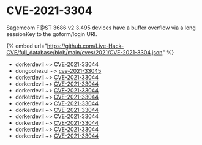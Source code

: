 # CVE-2021-3304

Sagemcom F@ST 3686 v2 3.495 devices have a buffer overflow via a long sessionKey to the goform/login URI.

{% embed url="https://github.com/Live-Hack-CVE/full_database/blob/main/cves/2021/CVE-2021-3304.json" %}


* dorkerdevil ~> [CVE-2021-33044](https://www.alice-snow.ru/2021/database/cve-2021-3304/cve-2021-33044-dorkerdevil)
* dongpohezui ~> [cve-2021-33045](https://www.alice-snow.ru/2021/database/cve-2021-3304/cve-2021-33045-dongpohezui)
* dorkerdevil ~> [CVE-2021-33044](https://www.alice-snow.ru/2021/database/cve-2021-3304/cve-2021-33044-dorkerdevil)
* dorkerdevil ~> [CVE-2021-33044](https://www.alice-snow.ru/2021/database/cve-2021-3304/cve-2021-33044-dorkerdevil)
* dorkerdevil ~> [CVE-2021-33044](https://www.alice-snow.ru/2021/database/cve-2021-3304/cve-2021-33044-dorkerdevil)
* dorkerdevil ~> [CVE-2021-33044](https://www.alice-snow.ru/2021/database/cve-2021-3304/cve-2021-33044-dorkerdevil)
* dorkerdevil ~> [CVE-2021-33044](https://www.alice-snow.ru/2021/database/cve-2021-3304/cve-2021-33044-dorkerdevil)
* dorkerdevil ~> [CVE-2021-33044](https://www.alice-snow.ru/2021/database/cve-2021-3304/cve-2021-33044-dorkerdevil)
* dorkerdevil ~> [CVE-2021-33044](https://www.alice-snow.ru/2021/database/cve-2021-3304/cve-2021-33044-dorkerdevil)
* dorkerdevil ~> [CVE-2021-33044](https://www.alice-snow.ru/2021/database/cve-2021-3304/cve-2021-33044-dorkerdevil)
* dorkerdevil ~> [CVE-2021-33044](https://www.alice-snow.ru/2021/database/cve-2021-3304/cve-2021-33044-dorkerdevil)
* dorkerdevil ~> [CVE-2021-33044](https://www.alice-snow.ru/2021/database/cve-2021-3304/cve-2021-33044-dorkerdevil)